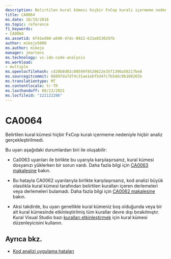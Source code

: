 ```yaml
---
description: Belirtilen kural kümesi hiçbir FxCop kuralı içermeme nedeniyle hiçbir analiz gerçekleştirilmedi.
title: CA0064
ms.date: 10/19/2016
ms.topic: reference
f1_keywords:
- CA0064
ms.assetid: 6f41ed9d-a690-47dc-8922-631e8530297b
author: mikejo5000
ms.author: mikejo
manager: jmartens
ms.technology: vs-ide-code-analysis
ms.workload:
- multiple
ms.openlocfilehash: cd28b8d02c80599f8526622e35f1396a50217be8
ms.sourcegitcommit: 68897da7d74c31ae1ebf5d47c7b5ddc9b108265b
ms.translationtype: MT
ms.contentlocale: tr-TR
ms.lasthandoff: 08/13/2021
ms.locfileid: "122122286"
---
```

# <a name="ca0064"></a>CA0064

Belirtilen kural kümesi hiçbir FxCop kuralı içermeme nedeniyle hiçbir analiz gerçekleştirilmedi.

Bu uyarı aşağıdaki durumlardan biri ile oluşabilir:

- Ca0063 uyarıları ile birlikte bu uyarıyla karşılaşırsanız, kural kümesi dosyanızı yüklerken bir sorun vardı. Daha fazla bilgi için [CA0063 makalesine](ca0063.md) bakın.

- Bu hatayla CA0062 uyarılarıyla birlikte karşılaşırsanız, kod analizi büyük olasılıkla kural kümesi tarafından belirtilen kuralları içeren derlemeleri veya derlemeleri bulamadı. Daha fazla bilgi için [CA0062 makalesine](ca0062.md) bakın.

- Aksi takdirde, bu uyarı genellikle kural kümeniz boş olduğunda veya bir alt kural kümesinde etkinleştirilmiş tüm kurallar devre dışı bırakılmıştır. Kural Visual Studio bazı [kuralları etkinleştirmek](../code-quality/working-in-the-code-analysis-rule-set-editor.md) için kural kümesi düzenleyicisini kullanın.

## <a name="see-also"></a>Ayrıca bkz.

- [Kod analizi uygulama hataları](../code-quality/code-analysis-application-errors.md)
